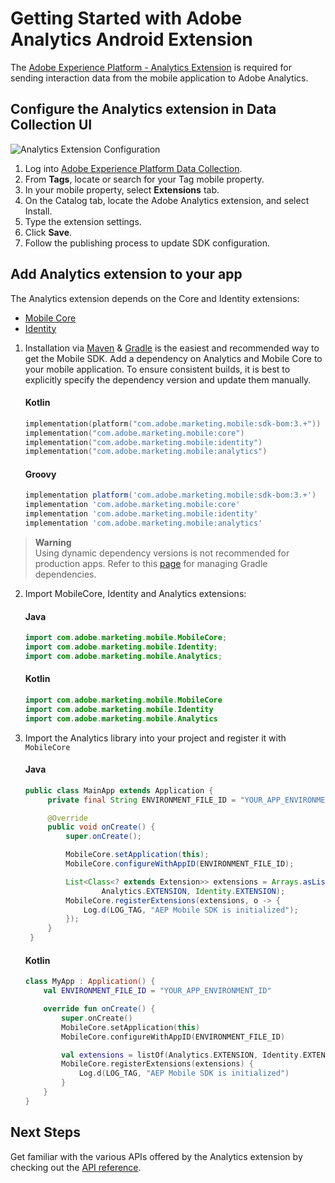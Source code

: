 # Getting Started with Adobe Analytics Android Extension

The [Adobe Experience Platform - Analytics Extension](https://developer.adobe.com/client-sdks/documentation/adobe-analytics) is required for sending  interaction data from the mobile application to Adobe Analytics.

## Configure the Analytics extension in Data Collection UI

![Analytics Extension Configuration](./assets/mobile-analytics-configuration.png)

1. Log into [Adobe Experience Platform Data Collection](https://experience.adobe.com/data-collection).
2. From **Tags**, locate or search for your Tag mobile property.
3. In your mobile property, select **Extensions** tab.
4. On the Catalog tab, locate the Adobe Analytics extension, and select Install.
5. Type the extension settings.
6. Click **Save**.
7. Follow the publishing process to update SDK configuration.

## Add Analytics extension to your app

The Analytics extension depends on the Core and Identity extensions:
* [Mobile Core](https://github.com/adobe/aepsdk-core-android)
* [Identity](https://github.com/adobe/aepsdk-core-android)

1. Installation via [Maven](https://maven.apache.org/) & [Gradle](https://gradle.org/) is the easiest and recommended way to get the Mobile SDK. Add a dependency on Analytics and Mobile Core to your mobile application. To ensure consistent builds, it is best to explicitly specify the dependency version and update them manually.

    #### Kotlin

    ```kotlin
    implementation(platform("com.adobe.marketing.mobile:sdk-bom:3.+"))
    implementation("com.adobe.marketing.mobile:core")
    implementation("com.adobe.marketing.mobile:identity")
    implementation("com.adobe.marketing.mobile:analytics")
    ```

    #### Groovy
    
    ```groovy
    implementation platform('com.adobe.marketing.mobile:sdk-bom:3.+')
    implementation 'com.adobe.marketing.mobile:core'
    implementation 'com.adobe.marketing.mobile:identity'
    implementation 'com.adobe.marketing.mobile:analytics'
    ```

> **Warning**  
> Using dynamic dependency versions is not recommended for production apps. Refer to this [page](https://github.com/adobe/aepsdk-core-android/blob/main/Documentation/MobileCore/gradle-dependencies.md) for managing Gradle dependencies.

2. Import MobileCore, Identity and Analytics extensions:

   #### Java

   ```java
   import com.adobe.marketing.mobile.MobileCore;
   import com.adobe.marketing.mobile.Identity;
   import com.adobe.marketing.mobile.Analytics;
   ```

   #### Kotlin

   ```kotlin
   import com.adobe.marketing.mobile.MobileCore
   import com.adobe.marketing.mobile.Identity
   import com.adobe.marketing.mobile.Analytics
   ```

3. Import the Analytics library into your project and register it with `MobileCore`

   #### Java

   ```java
   public class MainApp extends Application {
        private final String ENVIRONMENT_FILE_ID = "YOUR_APP_ENVIRONMENT_ID";

        @Override
        public void onCreate() {
            super.onCreate();

            MobileCore.setApplication(this);
            MobileCore.configureWithAppID(ENVIRONMENT_FILE_ID);

            List<Class<? extends Extension>> extensions = Arrays.asList(
                    Analytics.EXTENSION, Identity.EXTENSION);
            MobileCore.registerExtensions(extensions, o -> {
                Log.d(LOG_TAG, "AEP Mobile SDK is initialized");
            });
        }
    }
   ```

   #### Kotlin

   ```kotlin
   class MyApp : Application() {
       val ENVIRONMENT_FILE_ID = "YOUR_APP_ENVIRONMENT_ID"

       override fun onCreate() {
           super.onCreate()
           MobileCore.setApplication(this)
           MobileCore.configureWithAppID(ENVIRONMENT_FILE_ID)

           val extensions = listOf(Analytics.EXTENSION, Identity.EXTENSION)
           MobileCore.registerExtensions(extensions) {
               Log.d(LOG_TAG, "AEP Mobile SDK is initialized")
           }
       }
   }
   ```

## Next Steps

Get familiar with the various APIs offered by the Analytics extension by checking out the [API reference](./api-reference.md).
